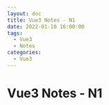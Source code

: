 ```yaml
---
layout: doc
title: Vue3 Notes - N1
date: 2022-01-10 16:00:00
tags:
  - Vue3
  - Notes
categories:
  - Vue3
---
```


# Vue3 Notes - N1
